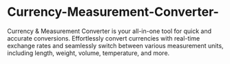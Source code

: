 # Currency-Measurement-Converter-
Currency &amp; Measurement Converter is your all-in-one tool for quick and accurate conversions. Effortlessly convert currencies with real-time exchange rates and seamlessly switch between various measurement units, including length, weight, volume, temperature, and more.
